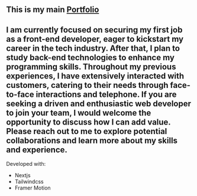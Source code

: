 ## This is my main [Portfolio](https://portfolio-virid-tau-44.vercel.app/projects)

## I am currently focused on securing my first job as a front-end developer, eager to kickstart my career in the tech industry. After that, I plan to study back-end technologies to enhance my programming skills. Throughout my previous experiences, I have extensively interacted with customers, catering to their needs through face-to-face interactions and telephone. If you are seeking a driven and enthusiastic web developer to join your team, I would welcome the opportunity to discuss how I can add value. Please reach out to me to explore potential collaborations and learn more about my skills and experience.

Developed with:

- Nextjs
- Tailwindcss
- Framer Motion


